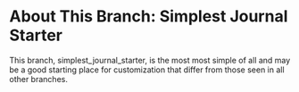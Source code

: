 # About This Branch: Simplest Journal Starter

This branch, simplest_journal_starter, is the most most simple of all and may be a good starting place for customization that differ from those seen in all other branches. 

